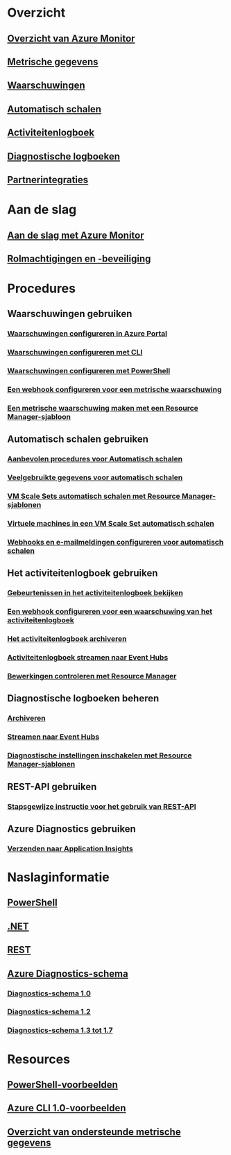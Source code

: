 # Overzicht
## [Overzicht van Azure Monitor](../monitoring-and-diagnostics/monitoring-overview.md)
## [Metrische gegevens](../monitoring-and-diagnostics/monitoring-overview-metrics.md)
## [Waarschuwingen](../monitoring-and-diagnostics/monitoring-overview-alerts.md)
## [Automatisch schalen](../monitoring-and-diagnostics/monitoring-overview-autoscale.md)
## [Activiteitenlogboek](../monitoring-and-diagnostics/monitoring-overview-activity-logs.md)
## [Diagnostische logboeken](../monitoring-and-diagnostics/monitoring-overview-of-diagnostic-logs.md)
## [Partnerintegraties](../monitoring-and-diagnostics/monitoring-partners.md)


# Aan de slag
## [Aan de slag met Azure Monitor](../monitoring-and-diagnostics/monitoring-get-started.md)
## [Rolmachtigingen en -beveiliging](../monitoring-and-diagnostics/monitoring-roles-permissions-security.md)

# Procedures
## Waarschuwingen gebruiken
### [Waarschuwingen configureren in Azure Portal](../monitoring-and-diagnostics/insights-alerts-portal.md)
### [Waarschuwingen configureren met CLI](../monitoring-and-diagnostics/insights-alerts-command-line-interface.md)
### [Waarschuwingen configureren met PowerShell](../monitoring-and-diagnostics/insights-alerts-powershell.md)
### [Een webhook configureren voor een metrische waarschuwing](../monitoring-and-diagnostics/insights-webhooks-alerts.md)
### [Een metrische waarschuwing maken met een Resource Manager-sjabloon](../monitoring-and-diagnostics/monitoring-enable-alerts-using-template.md)
## Automatisch schalen gebruiken
### [Aanbevolen procedures voor Automatisch schalen](../monitoring-and-diagnostics/insights-autoscale-best-practices.md)
### [Veelgebruikte gegevens voor automatisch schalen](../monitoring-and-diagnostics/insights-autoscale-common-metrics.md)
### [VM Scale Sets automatisch schalen met Resource Manager-sjablonen](../monitoring-and-diagnostics/insights-advanced-autoscale-virtual-machine-scale-sets.md)
### [Virtuele machines in een VM Scale Set automatisch schalen](../virtual-machine-scale-sets/virtual-machine-scale-sets-windows-autoscale.md?toc=%2fazure%2fmonitoring-and-diagnostics%2ftoc.json)
### [Webhooks en e-mailmeldingen configureren voor automatisch schalen](../monitoring-and-diagnostics/insights-autoscale-to-webhook-email.md)
## Het activiteitenlogboek gebruiken
### [Gebeurtenissen in het activiteitenlogboek bekijken](../monitoring-and-diagnostics/insights-debugging-with-events.md)
### [Een webhook configureren voor een waarschuwing van het activiteitenlogboek](../monitoring-and-diagnostics/insights-auditlog-to-webhook-email.md)
### [Het activiteitenlogboek archiveren](../monitoring-and-diagnostics/monitoring-archive-activity-log.md)
### [Activiteitenlogboek streamen naar Event Hubs](../monitoring-and-diagnostics/monitoring-stream-activity-logs-event-hubs.md)
### [Bewerkingen controleren met Resource Manager](../azure-resource-manager/resource-group-audit.md)
## Diagnostische logboeken beheren
### [Archiveren](../monitoring-and-diagnostics/monitoring-archive-diagnostic-logs.md)
### [Streamen naar Event Hubs](../monitoring-and-diagnostics/monitoring-stream-diagnostic-logs-to-event-hubs.md)
### [Diagnostische instellingen inschakelen met Resource Manager-sjablonen](../monitoring-and-diagnostics/monitoring-enable-diagnostic-logs-using-template.md)
## REST-API gebruiken
### [Stapsgewijze instructie voor het gebruik van REST-API](../monitoring-and-diagnostics/monitoring-rest-api-walkthrough.md)
## Azure Diagnostics gebruiken
### [Verzenden naar Application Insights](../monitoring-and-diagnostics/azure-diagnostics-configure-applicationinsights.md)

# Naslaginformatie
## [PowerShell](/powershell/resourcemanager/azurerm.insights/v1.0.12/azurerm.insights?redirectedfrom=msdn#40v=azure.200#41)
## [.NET](https://msdn.microsoft.com/library/azure/dn802153)
## [REST](/rest/api/monitor/)
## [Azure Diagnostics-schema](../monitoring-and-diagnostics/azure-diagnostics-schema.md)
### [Diagnostics-schema 1.0](../monitoring-and-diagnostics/azure-diagnostics-schema-1dot0.md)
### [Diagnostics-schema 1.2](../monitoring-and-diagnostics/azure-diagnostics-schema-1dot2.md)
### [Diagnostics-schema 1.3 tot 1.7](../monitoring-and-diagnostics/azure-diagnostics-schema-1dot3-and-later.md)


# Resources
## [PowerShell-voorbeelden](../monitoring-and-diagnostics/insights-powershell-samples.md)
## [Azure CLI 1.0-voorbeelden](../monitoring-and-diagnostics/insights-cli-samples.md)
## [Overzicht van ondersteunde metrische gegevens](../monitoring-and-diagnostics/monitoring-supported-metrics.md)
